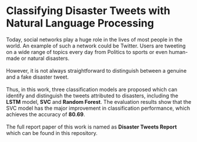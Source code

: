 # Classifying Disaster Tweets with Natural Language Processing
Today, social networks play a huge role in the lives of most people in the world. An example of such a network could be Twitter. Users are tweeting on a wide range of topics every day from Politics to sports or even human-made or natural disasters.
<br /><br /> However, it is not always straightforward to distinguish between a genuine and a fake disaster tweet.
<br /><br /> Thus, in this work, three classification models are proposed which can identify and distinguish the tweets attributed to disasters, including the **LSTM** model, **SVC** and **Random Forest**. The evaluation results show that the SVC model has the major improvement in classification performance, which achieves the accuracy of **80.69**.
<br /><br /> The full report paper of this work is named as **Disaster Tweets Report** which can be found in this repository.

